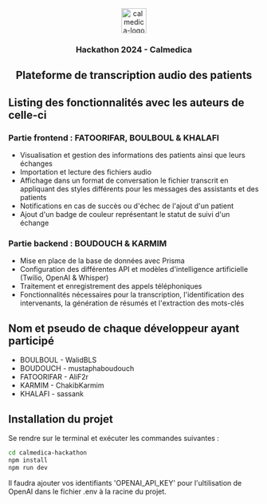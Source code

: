 <div align="center">
  <a>
    <img 
      src="https://www.calmedica.com/wp-content/uploads/2020/05/Calmedica-logo-flat-200.png"
      alt="calmedica-logo" 
      height="50" />
  </a>
  <h3 align="center">Hackathon 2024 - Calmedica</h3>
  <h2 align="center">Plateforme de transcription audio des patients</h2>
</div>

## Listing des fonctionnalités avec les auteurs de celle-ci

### Partie frontend : FATOORIFAR, BOULBOUL & KHALAFI
- Visualisation et gestion des informations des patients ainsi que leurs échanges
- Importation et lecture des fichiers audio
- Affichage dans un format de conversation le fichier transcrit en appliquant des styles différents pour les messages des assistants et des patients
- Notifications en cas de succès ou d'échec de l'ajout d'un patient
- Ajout d'un badge de couleur représentant le statut de suivi d'un échange

### Partie backend : BOUDOUCH & KARMIM
- Mise en place de la base de données avec Prisma
- Configuration des différentes API et modèles d'intelligence artificielle (Twilio, OpenAI & Whisper)
- Traitement et enregistrement des appels téléphoniques
- Fonctionnalités nécessaires pour la transcription, l'identification des intervenants, la génération de résumés et l'extraction des mots-clés

## Nom et pseudo de chaque développeur ayant participé
- BOULBOUL - WalidBLS
- BOUDOUCH - mustaphaboudouch
- FATOORIFAR - AliF2r
- KARMIM - ChakibKarmim
- KHALAFI - sassank

## Installation du projet
Se rendre sur le terminal et exécuter les commandes suivantes :
```bash
cd calmedica-hackathon
npm install
npm run dev
```
Il faudra ajouter vos identifiants 'OPENAI_API_KEY' pour l'ultilisation de OpenAI dans le fichier .env à la racine du projet.